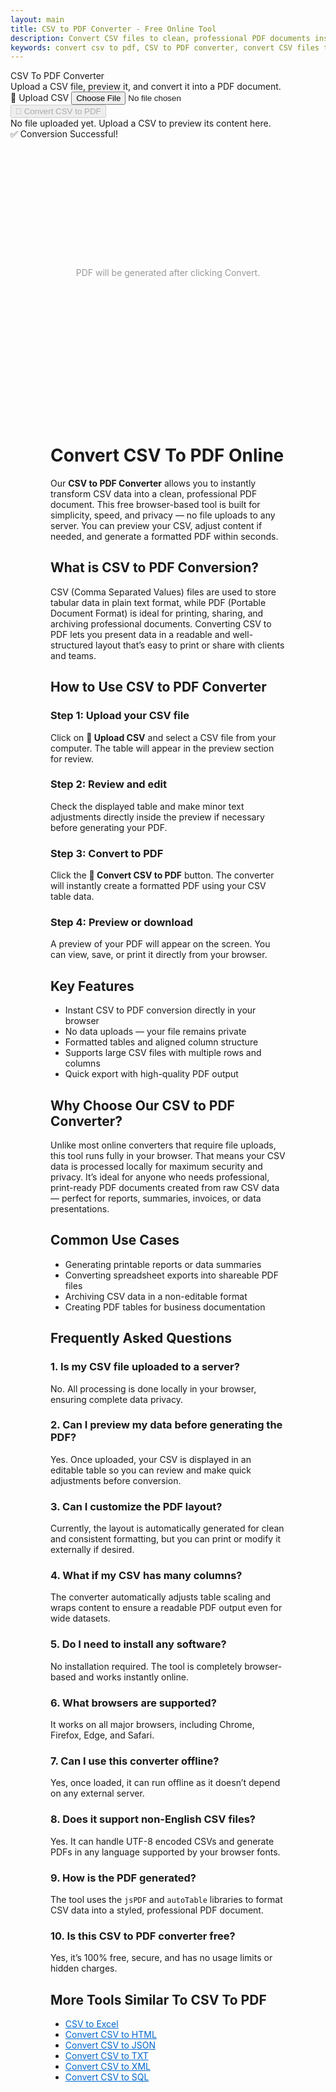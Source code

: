```yaml
---
layout: main
title: CSV to PDF Converter - Free Online Tool
description: Convert CSV files to clean, professional PDF documents instantly with  browser-based CSV to PDF converter. Fast, secure, and easy.
keywords: convert csv to pdf, CSV to PDF converter, convert CSV files to PDF, online CSV to PDF tool, free CSV to PDF 
---
```

<script src="https://cdnjs.cloudflare.com/ajax/libs/xlsx/0.18.5/xlsx.full.min.js"></script>
<script src="https://cdnjs.cloudflare.com/ajax/libs/jspdf/2.5.1/jspdf.umd.min.js"></script>
<script src="https://cdnjs.cloudflare.com/ajax/libs/jspdf-autotable/3.5.26/jspdf.plugin.autotable.min.js"></script>

<div class="csvx-container">
  <div class="csvx-panel" id="csvPanelPdf">
    <div class="panel-header">
      <div>
        <div class="title">CSV To PDF Converter</div>
        <div class="small">Upload a CSV file, preview it, and convert it into a PDF document.</div>
      </div>
      <div class="controls">
        <label class="csvx-btn" id="uploadBtnPdf" title="Upload CSV">
          📂 Upload CSV
          <input id="fileInputPdf" type="file" accept="text/csv, .csv">
        </label>
        <button class="csvx-btn primary" id="convertBtnPdf" disabled title="Convert CSV to PDF">🔄 Convert CSV to PDF</button>
      </div>
    </div>
    <div id="csvPreviewPdf" class="csvx-preview" contenteditable>
      <div class="small" id="placeholderPdf">No file uploaded yet. Upload a CSV to preview its content here.</div>
    </div>
    <div id="toastPdf" class="csvx-toast">✅ Conversion Successful!</div>
  </div>
</div>

<div class="csvx-container">  
  <div id="pdfPanel" class="csvx-excel-panel">
    <div class="csvx-panel" style="padding:12px;">
      <div id="pdfPreview" class="csvx-preview" style="height:400px; display:flex; align-items:center; justify-content:center; color:#999;">
        PDF will be generated after clicking Convert.
      </div>
    </div>
  </div>
</div>

<script src="/assets/js/csv-to-pdf.js"></script>

<div style="margin: 4rem">

<h1>Convert CSV To PDF Online</h1>
<p>
Our <strong>CSV to PDF Converter</strong> allows you to instantly transform CSV data into a clean, professional PDF document. 
This free browser-based tool is built for simplicity, speed, and privacy — no file uploads to any server. 
You can preview your CSV, adjust content if needed, and generate a formatted PDF within seconds.
</p>

<h2>What is CSV to PDF Conversion?</h2>
<p>
CSV (Comma Separated Values) files are used to store tabular data in plain text format, while PDF (Portable Document Format) is ideal for printing, sharing, and archiving professional documents. 
Converting CSV to PDF lets you present data in a readable and well-structured layout that’s easy to print or share with clients and teams.
</p>

<h2>How to Use CSV to PDF Converter</h2>

<h3>Step 1: Upload your CSV file</h3>
<p>Click on <strong>📂 Upload CSV</strong> and select a CSV file from your computer. The table will appear in the preview section for review.</p>

<h3>Step 2: Review and edit</h3>
<p>Check the displayed table and make minor text adjustments directly inside the preview if necessary before generating your PDF.</p>

<h3>Step 3: Convert to PDF</h3>
<p>Click the <strong>🔄 Convert CSV to PDF</strong> button. The converter will instantly create a formatted PDF using your CSV table data.</p>

<h3>Step 4: Preview or download</h3>
<p>A preview of your PDF will appear on the screen. You can view, save, or print it directly from your browser.</p>

<h2>Key Features</h2>
<ul>
  <li>Instant CSV to PDF conversion directly in your browser</li>
  <li>No data uploads — your file remains private</li>
  <li>Formatted tables and aligned column structure</li>
  <li>Supports large CSV files with multiple rows and columns</li>
  <li>Quick export with high-quality PDF output</li>
</ul>

<h2>Why Choose Our CSV to PDF Converter?</h2>
<p>
Unlike most online converters that require file uploads, this tool runs fully in your browser. 
That means your CSV data is processed locally for maximum security and privacy. 
It’s ideal for anyone who needs professional, print-ready PDF documents created from raw CSV data — perfect for reports, summaries, invoices, or data presentations.
</p>

<h2>Common Use Cases</h2>
<ul>
  <li>Generating printable reports or data summaries</li>
  <li>Converting spreadsheet exports into shareable PDF files</li>
  <li>Archiving CSV data in a non-editable format</li>
  <li>Creating PDF tables for business documentation</li>
</ul>

<h2>Frequently Asked Questions</h2>

<h3>1. Is my CSV file uploaded to a server?</h3>
<p>No. All processing is done locally in your browser, ensuring complete data privacy.</p>

<h3>2. Can I preview my data before generating the PDF?</h3>
<p>Yes. Once uploaded, your CSV is displayed in an editable table so you can review and make quick adjustments before conversion.</p>

<h3>3. Can I customize the PDF layout?</h3>
<p>Currently, the layout is automatically generated for clean and consistent formatting, but you can print or modify it externally if desired.</p>

<h3>4. What if my CSV has many columns?</h3>
<p>The converter automatically adjusts table scaling and wraps content to ensure a readable PDF output even for wide datasets.</p>

<h3>5. Do I need to install any software?</h3>
<p>No installation required. The tool is completely browser-based and works instantly online.</p>

<h3>6. What browsers are supported?</h3>
<p>It works on all major browsers, including Chrome, Firefox, Edge, and Safari.</p>

<h3>7. Can I use this converter offline?</h3>
<p>Yes, once loaded, it can run offline as it doesn’t depend on any external server.</p>

<h3>8. Does it support non-English CSV files?</h3>
<p>Yes. It can handle UTF-8 encoded CSVs and generate PDFs in any language supported by your browser fonts.</p>

<h3>9. How is the PDF generated?</h3>
<p>The tool uses the <code>jsPDF</code> and <code>autoTable</code> libraries to format CSV data into a styled, professional PDF document.</p>

<h3>10. Is this CSV to PDF converter free?</h3>
<p>Yes, it’s 100% free, secure, and has no usage limits or hidden charges.</p>

<h2>More Tools Similar To CSV To PDF</h2>
<ul>
  <li><a href="convert-csv-to-excel" style="color:#0066cc; text-decoration:underline;">CSV to Excel</a></li>
  <li><a href="convert-csv-to-html" style="color:#0066cc; text-decoration:underline;">Convert CSV to HTML</a></li>
  <li><a href="convert-csv-to-json" style="color:#0066cc; text-decoration:underline;">Convert CSV to JSON</a></li>
  <li><a href="convert-csv-to-txt" style="color:#0066cc; text-decoration:underline;">Convert CSV to TXT</a></li>
  <li><a href="convert-csv-to-xml" style="color:#0066cc; text-decoration:underline;">Convert CSV to XML</a></li>
  <li><a href="csv-to-sql" style="color:#0066cc; text-decoration:underline;">Convert CSV to SQL</a></li>
</ul>
</div>

<script type="application/ld+json">
{
  "@context": "https://schema.org",
  "@type": "WebApplication",
  "name": "CSV to PDF Converter",
  "url": "https://smallsuggestions.com/convert-csv-to-pdf",
  "applicationCategory": "UtilitiesApplication",
  "description": "Convert CSV files to professional PDF documents instantly using our browser-based CSV to PDF converter. Fast, private, and free.",
  "operatingSystem": "All",
  "browserRequirements": "Requires JavaScript. Compatible with all modern browsers.",
  "inLanguage": "en",
  "featureList": [
    "Instant CSV to PDF conversion",
    "Fully offline browser processing",
    "Editable CSV preview",
    "Print-ready PDF output"
  ]
}
</script>

<script type="application/ld+json">
{
  "@context": "https://schema.org",
  "@type": "Action",
  "name": "Convert CSV to PDF",
  "description": "Upload your CSV and convert it into a professional PDF file directly in your browser.",
  "target": {
    "@type": "EntryPoint",
    "urlTemplate": "https://smallsuggestions.com/convert-csv-to-pdf",
    "actionPlatform": [
      "http://schema.org/DesktopWebPlatform",
      "http://schema.org/MobileWebPlatform"
    ]
  },
  "result": {
    "@type": "Thing",
    "name": "PDF Document",
    "description": "A formatted PDF file generated from uploaded CSV data.",
     "creator": {
      "@type": "Organization",
      "name": "Small Suggestions"
    }
  }
}
</script>

<script type="application/ld+json">
{
  "@context": "https://schema.org",
  "@type": "Dataset",
  "name": "CSV to PDF Sample Data",
  "description": "Example CSV and its corresponding generated PDF output using the converter tool.",
  "license": "https://creativecommons.org/publicdomain/zero/1.0/",
  "distribution": [
    {
      "@type": "DataDownload",
      "encodingFormat": "text/csv",
      "contentUrl": "https://smallsuggestions.com/sample.csv"
    },
    {
      "@type": "DataDownload",
      "encodingFormat": "application/pdf",
      "contentUrl": "https://smallsuggestions.com/sample.pdf"
    }
  ]
}
</script>

<script type="application/ld+json">
{
  "@context": "https://schema.org",
  "@type": "HowTo",
  "name": "How to Convert CSV to PDF",
  "step": [
    {"@type": "HowToStep", "text": "Upload your CSV file using the Upload button."},
    {"@type": "HowToStep", "text": "Preview and edit CSV data in the table view."},
    {"@type": "HowToStep", "text": "Click Convert to generate a formatted PDF document."},
    {"@type": "HowToStep", "text": "Preview or download your PDF directly in the browser."}
  ]
}
</script>

<script type="application/ld+json">
{
  "@context": "https://schema.org",
  "@type": "ItemList",
  "name": "Related CSV Conversion Tools",
  "itemListElement": [
    {"@type": "ListItem","position": 1,"name": "CSV to Excel","url": "https://smallsuggestions.com/convert-csv-to-excel"},
    {"@type": "ListItem","position": 2,"name": "CSV to HTML","url": "https://smallsuggestions.com/convert-csv-to-html"},
    {"@type": "ListItem","position": 3,"name": "CSV to JSON","url": "https://smallsuggestions.com/convert-csv-to-json"}
  ]
}
</script>

<script type="application/ld+json">
{
  "@context": "https://schema.org",
  "@type": "FAQPage",
  "mainEntity": [
    {"@type": "Question","name": "Is my CSV file uploaded to a server?","acceptedAnswer": {"@type": "Answer","text": "No. All conversions are processed locally in your browser for complete privacy."}},
    {"@type": "Question","name": "Can I preview my data before generating the PDF?","acceptedAnswer": {"@type": "Answer","text": "Yes, the uploaded CSV is displayed in a table preview for review and quick edits."}},
    {"@type": "Question","name": "Can I customize the PDF layout?","acceptedAnswer": {"@type": "Answer","text": "The layout is automatically formatted for clarity but can be edited externally."}},
    {"@type": "Question","name": "Does it support non-English CSV files?","acceptedAnswer": {"@type": "Answer","text": "Yes, it supports UTF-8 encoded CSVs and all language characters."}},
    {"@type": "Question","name": "Is the converter free?","acceptedAnswer": {"@type": "Answer","text": "Yes, it’s completely free, secure, and works on all devices."}}
  ]
}
</script>
